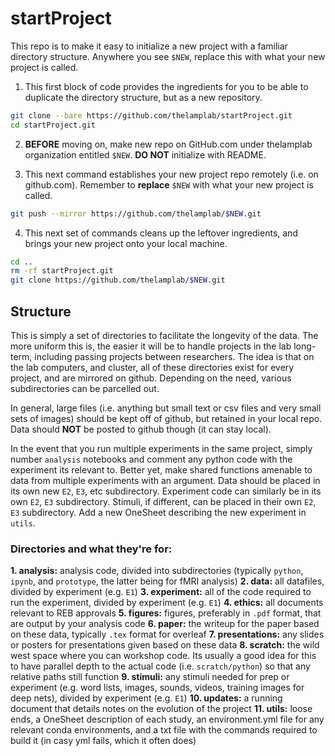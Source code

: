 # startProject

This repo is to make it easy to initialize a new project with a familiar directory structure. Anywhere you see `$NEW`, replace this with what your new project is called.

1. This first block of code provides the ingredients for you to be able to duplicate the directory structure, but as a new repository.

```bash
git clone --bare https://github.com/thelamplab/startProject.git
cd startProject.git
```
2. **BEFORE** moving on, make new repo on GitHub.com under thelamplab organization entitled `$NEW`. **DO NOT** initialize with README.

3. This next command establishes your new project repo remotely (i.e. on github.com). Remember to **replace** `$NEW` with what your new project is called.

```bash
git push --mirror https://github.com/thelamplab/$NEW.git
```

4. This next set of commands cleans up the leftover ingredients, and brings your new project onto your local machine.

```bash
cd ..
rm -rf startProject.git
git clone https://github.com/thelamplab/$NEW.git
```

## Structure

This is simply a set of directories to facilitate the longevity of the data. The more uniform this is, the easier it will be to handle projects in the lab long-term, including passing projects between researchers. The idea is that on the lab computers, and cluster, all of these directories exist for every project, and are mirrored on github. Depending on the need, various subdirectories can be parcelled out. 

In general, large files (i.e. anything but small text or csv files and very small sets of images) should be kept off of github, but retained in your local repo. Data should **NOT** be posted to github though (it can stay local).

In the event that you run multiple experiments in the same project, simply number `analysis` notebooks and comment any python code with the experiment its relevant to. Better yet, make shared functions amenable to data from multiple experiments with an argument. Data should be placed in its own new `E2`, `E3`, etc subdirectory. Experiment code can similarly be in its own `E2`, `E3` subdirectory. Stimuli, if different, can be placed in their own `E2`, `E3` subdirectory. Add a new OneSheet describing the new experiment in `utils`.


### Directories and what they're for:

**1. analysis:** analysis code, divided into subdirectories (typically `python`, `ipynb`, and `prototype`, the latter being for fMRI analysis)
**2. data:** all datafiles, divided by experiment (e.g. `E1`)
**3. experiment:** all of the code required to run the experiment, divided by experiment (e.g. `E1`)
**4. ethics:** all documents relevant to REB approvals
**5. figures:** figures, preferably in `.pdf` format, that are output by your analysis code
**6. paper:** the writeup for the paper based on these data, typically `.tex` format for overleaf
**7. presentations:** any slides or posters for presentations given based on these data
**8. scratch:** the wild west space where you can workshop code. Its usually a good idea for this to have parallel depth to the actual code (i.e. `scratch/python`) so that any relative paths still function
**9. stimuli:** any stimuli needed for prep or experiment (e.g. word lists, images, sounds, videos, training images for deep nets), divided by experiment (e.g. `E1`)
**10. updates:** a running document that details notes on the evolution of the project
**11. utils:** loose ends, a OneSheet description of each study, an environment.yml file for any relevant conda environments, and a txt file with the commands required to build it (in casy yml fails, which it often does)
